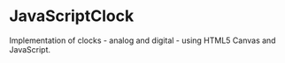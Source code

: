 # JavaScriptClock
Implementation of clocks - analog and digital - using HTML5 Canvas and JavaScript.

